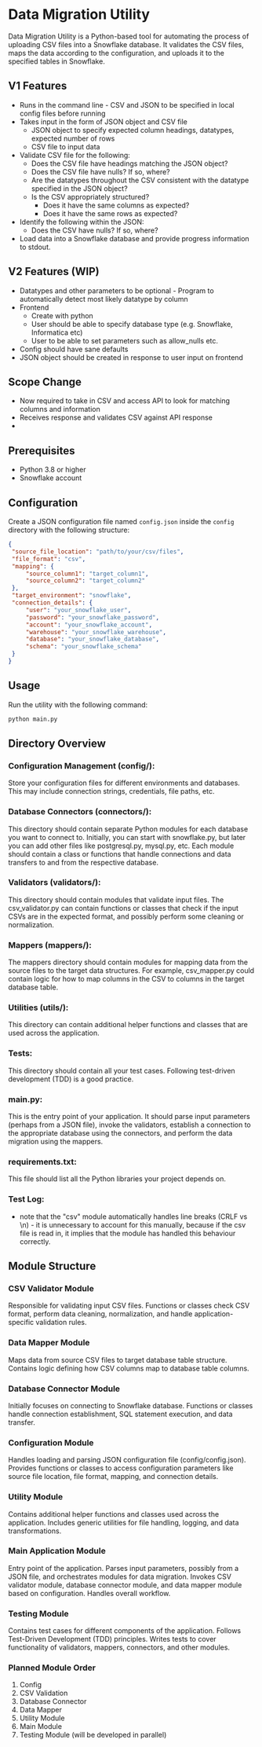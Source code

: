 # Data Migration Utility

Data Migration Utility is a Python-based tool for automating the process of uploading CSV files into a Snowflake database. It validates the CSV files, maps the data according to the configuration, and uploads it to the specified tables in Snowflake.

## V1 Features

- Runs in the command line - CSV and JSON to be specified in local config files before running
- Takes input in the form of JSON object and CSV file
    - JSON object to specify expected column headings, datatypes, expected number of rows
    - CSV file to input data
- Validate CSV file for the following:
    - Does the CSV file have headings matching the JSON object?
    - Does the CSV file have nulls?  If so, where?
    - Are the datatypes throughout the CSV consistent with the datatype specified in the JSON object?
    - Is the CSV appropriately structured?
        - Does it have the same columns as expected?
        - Does it have the same rows as expected?
- Identify the following within the JSON:
    - Does the CSV have nulls? If so, where?
- Load data into a Snowflake database and provide progress information to stdout. 

## V2 Features (WIP)

- Datatypes and other parameters to be optional - Program to automatically detect most likely datatype by column
- Frontend
    - Create with python
    - User should be able to specify database type (e.g. Snowflake, Informatica etc)
    - User to be able to set parameters such as allow_nulls etc.
- Config should have sane defaults
- JSON object should be created in response to user input on frontend

## Scope Change

- Now required to take in CSV and access API to look for matching columns and information
- Receives response and validates CSV against API response
- 


## Prerequisites

- Python 3.8 or higher
- Snowflake account

## Configuration

Create a JSON configuration file named `config.json` inside the `config` directory with the following structure:

```json
{
 "source_file_location": "path/to/your/csv/files",
 "file_format": "csv",
 "mapping": {
     "source_column1": "target_column1",
     "source_column2": "target_column2"
 },
 "target_environment": "snowflake",
 "connection_details": {
     "user": "your_snowflake_user",
     "password": "your_snowflake_password",
     "account": "your_snowflake_account",
     "warehouse": "your_snowflake_warehouse",
     "database": "your_snowflake_database",
     "schema": "your_snowflake_schema"
 }
}
```

## Usage

Run the utility with the following command:

```python
python main.py
```


## Directory Overview

### Configuration Management (config/): 
Store your configuration files for different environments and databases. This may include connection strings, credentials, file paths, etc.

### Database Connectors (connectors/):
 This directory should contain separate Python modules for each database you want to connect to. Initially, you can start with snowflake.py, but later you can add other files like postgresql.py, mysql.py, etc. Each module should contain a class or functions that handle connections and data transfers to and from the respective database.

### Validators (validators/): 
This directory should contain modules that validate input files. The csv_validator.py can contain functions or classes that check if the input CSVs are in the expected format, and possibly perform some cleaning or normalization.

### Mappers (mappers/): 
The mappers directory should contain modules for mapping data from the source files to the target data structures. For example, csv_mapper.py could contain logic for how to map columns in the CSV to columns in the target database table.

### Utilities (utils/): 
This directory can contain additional helper functions and classes that are used across the application.

### Tests: 
This directory should contain all your test cases. Following test-driven development (TDD) is a good practice.

### main.py: 
This is the entry point of your application. It should parse input parameters (perhaps from a JSON file), invoke the validators, establish a connection to the appropriate database using the connectors, and perform the data migration using the mappers.

### requirements.txt: 
This file should list all the Python libraries your project depends on.

### Test Log:
- note that the "csv" module automatically handles line breaks (CRLF vs \n) - it is unnecessary to account for this manually, because if the csv file is read in, it implies that the module has handled this behaviour correctly. 

## Module Structure

### CSV Validator Module
Responsible for validating input CSV files.
Functions or classes check CSV format, perform data cleaning, normalization, and handle application-specific validation rules.

### Data Mapper Module
Maps data from source CSV files to target database table structure.
Contains logic defining how CSV columns map to database table columns.

### Database Connector Module
Initially focuses on connecting to Snowflake database.
Functions or classes handle connection establishment, SQL statement execution, and data transfer.

### Configuration Module
Handles loading and parsing JSON configuration file (config/config.json).
Provides functions or classes to access configuration parameters like source file location, file format, mapping, and connection details.

### Utility Module
Contains additional helper functions and classes used across the application.
Includes generic utilities for file handling, logging, and data transformations.

### Main Application Module
Entry point of the application.
Parses input parameters, possibly from a JSON file, and orchestrates modules for data migration.
Invokes CSV validator module, database connector module, and data mapper module based on configuration.
Handles overall workflow.

### Testing Module
Contains test cases for different components of the application.
Follows Test-Driven Development (TDD) principles.
Writes tests to cover functionality of validators, mappers, connectors, and other modules.

### Planned Module Order

1. Config
2. CSV Validation
3. Database Connector
4. Data Mapper
5. Utility Module
6. Main Module
7. Testing Module (will be developed in parallel)

